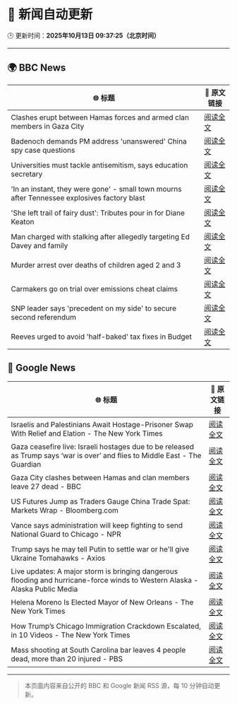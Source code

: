 # 🧠 新闻自动更新

🕒 更新时间：**2025年10月13日 09:37:25（北京时间）**

---

## 🌍 BBC News

| 🌐 标题 | 🔗 原文链接 |
|--------|-------------|
| Clashes erupt between Hamas forces and armed clan members in Gaza City | [阅读全文](https://www.bbc.com/news/articles/cg5e551j593o?at_medium=RSS&at_campaign=rss) |
| Badenoch demands PM address 'unanswered' China spy case questions | [阅读全文](https://www.bbc.com/news/articles/cg424d712q7o?at_medium=RSS&at_campaign=rss) |
| Universities must tackle antisemitism, says education secretary | [阅读全文](https://www.bbc.com/news/articles/cly9y7gg6eqo?at_medium=RSS&at_campaign=rss) |
| 'In an instant, they were gone' - small town mourns after Tennessee explosives factory blast | [阅读全文](https://www.bbc.com/news/articles/cwy8y0rnw2eo?at_medium=RSS&at_campaign=rss) |
| 'She left trail of fairy dust': Tributes pour in for Diane Keaton | [阅读全文](https://www.bbc.com/news/articles/cr5q5rp4r64o?at_medium=RSS&at_campaign=rss) |
| Man charged with stalking after allegedly targeting Ed Davey and family | [阅读全文](https://www.bbc.com/news/articles/c77d702znm4o?at_medium=RSS&at_campaign=rss) |
| Murder arrest over deaths of children aged 2 and 3 | [阅读全文](https://www.bbc.com/news/articles/c78n8y3mlxko?at_medium=RSS&at_campaign=rss) |
| Carmakers go on trial over emissions cheat claims | [阅读全文](https://www.bbc.com/news/articles/cjr5epw8dweo?at_medium=RSS&at_campaign=rss) |
| SNP leader says 'precedent on my side' to secure second referendum | [阅读全文](https://www.bbc.com/news/articles/cg424dk03x9o?at_medium=RSS&at_campaign=rss) |
| Reeves urged to avoid 'half-baked' tax fixes in Budget | [阅读全文](https://www.bbc.com/news/articles/cx2n08n15w2o?at_medium=RSS&at_campaign=rss) |

## 📰 Google News

| 🌐 标题 | 🔗 原文链接 |
|--------|-------------|
| Israelis and Palestinians Await Hostage-Prisoner Swap With Relief and Elation - The New York Times | [阅读全文](https://news.google.com/rss/articles/CBMingFBVV95cUxOdldMVFkteVBTdWsyZl8tWFlwTUt6OWhZQlNtQUtBSzZCOE9pRWNIZlNWaFNUVkdDc1ZlT3JCWGhYNUdjV2ZEQ1IwYWdXa3RuWkVXZUVWb3paSGNDaXlxal82TWItLS05Uk9uYW1GZ2FMUmc4VnVzeGZ5NHdqeDFVdlREQ0RWZW84YUt0YjlZN3F1TDdUczZ1YTE2VlhCUQ?oc=5) |
| Gaza ceasefire live: Israeli hostages due to be released as Trump says ‘war is over’ and flies to Middle East - The Guardian | [阅读全文](https://news.google.com/rss/articles/CBMixAFBVV95cUxQemlFSGJOTi13TklBc0FLRmI2UjJYUTIwUTNnTFAwWFZUQzNXZ0hwdlZvcUdZZWg5VFJvNTBlakI4WW9VYVNhY1Q0SzV5UlYyLUQ2U3p3b3F0TVBHNVhnblBrT1FfS3VVWGxsVlNCZFQ3TDlXWHdhZ01MYlhBdHFjSW1KVmh1YzFZa3JmdnV3VUNiTXVMTDhrZ3B5a0JVN1BERGVYYVgyOVBoeDVicmNPd2k2Nl9OWTE5Sm5RSko5UC05RnJx?oc=5) |
| Gaza City clashes between Hamas and clan members leave 27 dead - BBC | [阅读全文](https://news.google.com/rss/articles/CBMiWkFVX3lxTFBWMy1zeHlXSmhVTXNGWGlGd1hIeVVrb2dJQVcwUGdpdk5lS3BKd2dtZGhsNnpzbXNneUhNLWtGZTFqLWhSaXZ3azZtWlNOdHl4eEZ3d1FnN0owQdIBX0FVX3lxTE5WZkdvUnNBcmU0ekFIeDBlM2ZGSGw2TUV4R2VDdXN0V3FRbmRrbmFhYkJyMmVJQjk0Z3dROHdNUENvekZubnA2eFd2NTVlbU9HVHZoMnVqREljMDNHVmpn?oc=5) |
| US Futures Jump as Traders Gauge China Trade Spat: Markets Wrap - Bloomberg.com | [阅读全文](https://news.google.com/rss/articles/CBMiswFBVV95cUxQMldBdnpxU2loV1gtaUU3R2g3cE54Zzd3LTdhdUpBZmZrZjhtTDlpbHVaYi02TW81QzZKNGFKc21sYk9oUEVHVWxVYy01SURFWUFGVWtGZ0xCSzFYcDA4Vjd5ZExGSUg3anNYclJRdW5tSDFabkFuUFVEU3B4NmdPandjUGdNRi1Oc0NsWlM3UHlqUlRJYWlKNmkxRW9QT2V6NHpkZm1rTWJNV3FPWXJEWkVQRQ?oc=5) |
| Vance says administration will keep fighting to send National Guard to Chicago - NPR | [阅读全文](https://news.google.com/rss/articles/CBMiqwFBVV95cUxON0R2d0VkNmFSeGRvc2lqb3ZBSlhQcU5ycU84NWM4SFBKV1RzNE5zUi1PVDA2M2piWVhoQ3Y4MXF2al9NQmpUYm5WSXBaaHF4RmFMNW9HMmJwcnp2bEpNM0dYTm1pUzB6YWlISnZxVGQyZms1OHhOYktoXzJyTUhOV2tpUlhac29WWFBSNVNPcmdHdVQ2d1ktT1NkM29tSGFXcThJWWI4bUppUmM?oc=5) |
| Trump says he may tell Putin to settle war or he'll give Ukraine Tomahawks - Axios | [阅读全文](https://news.google.com/rss/articles/CBMifkFVX3lxTFBCVHRURW1vV0RKd1NLY0VlXzlxSzFXYkNIMXVweFJKem01NzR6eWNDaXNjQXZIenlwQkR5Wnh4Z0dRMTBLUUxkTjk0UlFGY2hUMVZISkkwRHh2WkdScTVyRi1QZ0tybFJNM1pQMDQxdk1HQmVEN09KNFp3TzFDQQ?oc=5) |
| Live updates: A major storm is bringing dangerous flooding and hurricane-force winds to Western Alaska - Alaska Public Media | [阅读全文](https://news.google.com/rss/articles/CBMi7AFBVV95cUxOUVoxcTExbzlfT1NiZ2kzZjdtUE1ueHVIY2NTT1pwYk1YcGpCYW8waGg4NnhMbnNMS1BZUkwzSGhtaHlNOV9xZ1k0cEJiRWs4YTRMUHV4c29WSjRWU3h5UWJxR3ZwcmNJQV9tbzc1SlViWTNQSk9PYUNnLWhFbTZ6UHBJdDR4cDhlSXFST3BFRE9CQy1jc0FTdzM3d0pLVy1LaW8xR3MtV1FuRnJQT1FsSllRaUYtMnkybGlEQUVDdWp4MDl3N0hrckhwd1AtV0pFcnBuZmJQTC1TamZ5U2V5WHgzT0JlWmQ4R1ZOVg?oc=5) |
| Helena Moreno Is Elected Mayor of New Orleans - The New York Times | [阅读全文](https://news.google.com/rss/articles/CBMiigFBVV95cUxPeDluMm1JaDQ0Tnp4aFFkZmF6MURDckkzYnlCUzdhSGdUOUU3d0JadTl4bThoTWdIbERsZURrZU5aRGJpTk9EM2V3RlE4Z19RNHZJakZ0MVVLRkVsd1U3U05hVUw2SHd4SDZlZWZaQ3l4YjhNTDBDR0hMYVpSeWpaa19SYkdYanl6WFE?oc=5) |
| How Trump’s Chicago Immigration Crackdown Escalated, in 10 Videos - The New York Times | [阅读全文](https://news.google.com/rss/articles/CBMihgFBVV95cUxQX0xCNVN1clRKc1dxa29XQloxVk12NzZ1djhSVWVZN3M1TDN5andOV0kwOGdhUGdpeUVQai15OXNOTjl3ZjFsNVNKNFRGM092NzVyUWY1LVZlQmhZbEVDSjVvVUF2Z2ZzZmtOREVSN2g3V0FLb1BEZGFlYWZTR0xVZnJFWlY4Zw?oc=5) |
| Mass shooting at South Carolina bar leaves 4 people dead, more than 20 injured - PBS | [阅读全文](https://news.google.com/rss/articles/CBMiswFBVV95cUxQaFJmdVc5YTZicTVnb1FodGZieU9nM3VPTmZSNVBZT1VrbkNSQ25RNXFpa0EtRDNfU0IzUkZBcHA2bG1FRmJFeTM0ZFpaaHJZRkQweXAxYWVicjViY2RrSnZOeFF6a3RIcWJLc3JKWHhpcnBKX3hYUjhqNlVXZFpsa0pGOWVPVmlGaDZfY18ydFhvMVBKbmNRXzVCVUVFMXhXNVFlTTBRLXNHOGtoajhCM1N5WQ?oc=5) |

---
> 本页面内容来自公开的 BBC 和 Google 新闻 RSS 源，每 10 分钟自动更新。